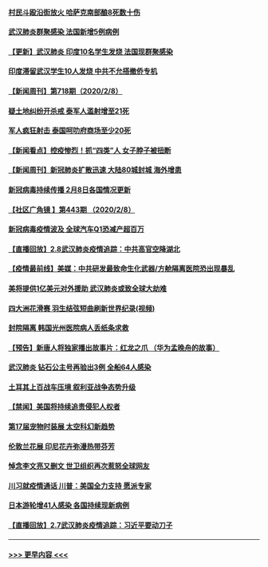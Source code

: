 #### [村民斗殴沿街放火 哈萨克南部酿8死数十伤](../pages/prog202/a102772980.md?t=02091311) 
#### [武汉肺炎群聚感染 法国新增5例病例](../pages/prog202/a102772957.md?t=02091311) 
#### [【更新】武汉肺炎 印度10名学生发烧 法国现群聚感染](../pages/prog202/a102770740.md?t=02091311) 
#### [印度滞留武汉学生10人发烧 中共不允搭撤侨专机](../pages/prog202/a102772946.md?t=02091311) 
#### [【新闻周刊】第718期（2020/2/8）](../pages/prog202/a102772921.md?t=02091311) 
#### [疑土地纠纷开杀戒 泰军人滥射增至21死](../pages/prog202/a102772913.md?t=02091311) 
#### [军人疯狂射击 泰国呵叻府商场至少20死](../pages/prog202/a102772833.md?t=02091311) 
#### [【新闻看点】控疫惨烈！抓“四类”人 女子脖子被扭断](../pages/prog202/a102772896.md?t=02091311) 
#### [【新闻周刊】新冠肺炎扩散迅速 大陆80城封城 海外增患](../pages/prog202/a102772852.md?t=02091311) 
#### [新冠病毒持续传播 2月8日各国情况更新](../pages/prog202/a102772826.md?t=02091311) 
#### [【社区广角镜  】第443期  （2020/2/8）](../pages/prog202/a102772736.md?t=02091311) 
#### [新冠病毒疫情波及 全球汽车Q1恐减产超百万](../pages/prog202/a102772695.md?t=02091311) 
#### [【直播回放】2.8武汉肺炎疫情追踪：中共高官空降湖北](../pages/prog202/a102772618.md?t=02091311) 
#### [【疫情最前线】美媒：中共研发最致命生化武器/方舱隔离医院恐出现暴乱](../pages/prog202/a102772439.md?t=02091311) 
#### [美将提供1亿美元对外援助 武汉肺炎或致全球大劫难](../pages/prog202/a102772361.md?t=02091311) 
#### [四大洲花滑赛 羽生结弦短曲刷新世界纪录(视频)](../pages/prog202/a102772341.md?t=02091311) 
#### [封院隔离 韩国光州医院病人丢纸条求救](../pages/prog202/a102772282.md?t=02091311) 
#### [【预告】新唐人将独家播出故事片：红龙之爪 （华为孟晚舟的故事）](../pages/prog202/a102767728.md?t=02091311) 
#### [武汉肺炎 钻石公主号再验出3例 全船64人感染](../pages/prog202/a102771726.md?t=02091311) 
#### [土耳其上百战车压境 叙利亚战争态势升级](../pages/prog202/a102772132.md?t=02091311) 
#### [【禁闻】美国将持续追责侵犯人权者](../pages/prog202/a102772042.md?t=02091311) 
#### [第17届宠物时装展 太空科幻新趋势](../pages/prog202/a102772033.md?t=02091311) 
#### [伦敦兰花展 印尼花卉弥漫热带芬芳](../pages/prog202/a102772026.md?t=02091311) 
#### [悼念李文亮又删文 世卫组织再次惹怒全球网友](../pages/prog202/a102771968.md?t=02091311) 
#### [川习就疫情通话 川普：美国全力支持 愿派专家](../pages/prog202/a102771930.md?t=02091311) 
#### [日本游轮增41人感染 各国持续现新病例](../pages/prog202/a102771912.md?t=02091311) 
#### [【直播回放】2.7武汉肺炎疫情追踪：习近平要动刀子](../pages/prog202/a102771649.md?t=02091311) 

----
#### [ >>> 更早内容 <<< ](../indexes/prog202-earlier.md)
